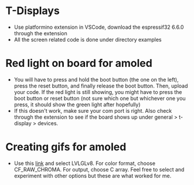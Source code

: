 # T-Displays
- Use platformino extension in VSCode, download the espressif32 6.6.0 through the extension
- All the screen related code is done under directory examples

# Red light on board for amoled
- You will have to press and hold the boot button (the one on the left), press the reset button, and finally release the boot button. Then, upload your code. If the red light is still showing, you might have to press the boot button or reset button (not sure which one but whichever one you press, it should show the green light after hopefully)
- If this doesn't work, make sure your com port is right. Also check through the extension to see if the board shows up under general > t-display > devices.

# Creating gifs for amoled
- Use this [link](https://lvgl.io/tools/imageconverter) and select LVLGLv8. For color format, choose CF_RAW_CHROMA. For output, choose C array. Feel free to select and experiment with other options but these are what worked for me.
